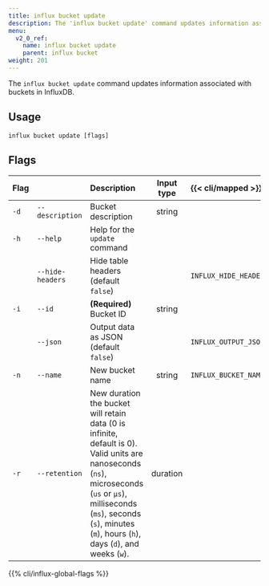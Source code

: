 ```yaml
---
title: influx bucket update
description: The 'influx bucket update' command updates information associated with buckets in InfluxDB.
menu:
  v2_0_ref:
    name: influx bucket update
    parent: influx bucket
weight: 201
---
```


The `influx bucket update` command updates information associated with buckets in InfluxDB.

## Usage
```
influx bucket update [flags]
```

## Flags
| Flag |                  | Description                           | Input type  | {{< cli/mapped >}}    |
|:---- |:---              |:-----------                           |:----------: |:------------------    |
| `-d` | `--description`  | Bucket description                    | string      |                       |
| `-h` | `--help`         | Help for the `update` command         |             |                       |
|      | `--hide-headers` | Hide table headers (default `false`)  |             | `INFLUX_HIDE_HEADERS` |
| `-i` | `--id`           | **(Required)** Bucket ID              | string      |                       |
|      | `--json`         | Output data as JSON (default `false`) |             | `INFLUX_OUTPUT_JSON`  |
| `-n` | `--name`         | New bucket name                       | string      | `INFLUX_BUCKET_NAME`  |
| `-r` | `--retention`    | New duration the bucket will retain data (0 is infinite, default is 0). Valid units are nanoseconds (`ns`), microseconds (`us` or `µs`), milliseconds (`ms`), seconds (`s`), minutes (`m`), hours (`h`), days (`d`), and weeks (`w`). | duration    |                       |

{{% cli/influx-global-flags %}}
